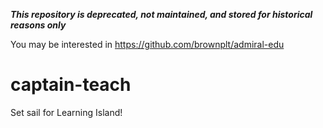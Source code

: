 ***This repository is deprecated, not maintained, and stored for historical reasons only***

You may be interested in https://github.com/brownplt/admiral-edu

captain-teach
=============

Set sail for Learning Island!
